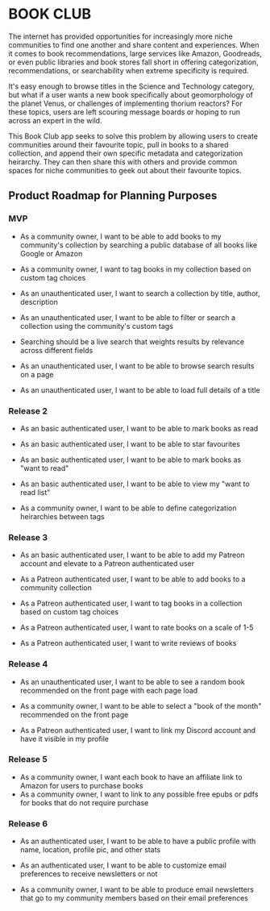 # BOOK CLUB

The internet has provided opportunities for increasingly more niche communities to find one another and share content and experiences. When it comes to book recommendations, large services like Amazon, Goodreads, or even public libraries and book stores fall short in offering categorization, recommendations, or searchability when extreme specificity is required.

It's easy enough to browse titles in the Science and Technology category, but what if a user wants a new book specifically about geomorphology of the planet Venus, or challenges of implementing thorium reactors? For these topics, users are left scouring message boards or hoping to run across an expert in the wild.

This Book Club app seeks to solve this problem by allowing users to create communities around their favourite topic, pull in books to a shared collection, and append their own specific metadata and categorization heirarchy. They can then share this with others and provide common spaces for niche communities to geek out about their favourite topics.

## Product Roadmap for Planning Purposes

### MVP

* As a community owner, I want to be able to add books to my community's collection by searching a public database of all books like Google or Amazon
* As a community owner, I want to tag books in my collection based on custom tag choices

* As an unauthenticated user, I want to search a collection by title, author, description
* As an unauthenticated user, I want to be able to filter or search a collection using the community's custom tags
* Searching should be a live search that weights results by relevance across different fields
* As an unauthenticated user, I want to be able to browse search results on a page
* As an unauthenticated user, I want to be able to load full details of a title

### Release 2

* As an basic authenticated user, I want to be able to mark books as read
* As an basic authenticated user, I want to be able to star favourites
* As an basic authenticated user, I want to be able to mark books as "want to read"
* As an basic authenticated user, I want to be able to view my "want to read list"

* As a community owner, I want to be able to define categorization heirarchies between tags

### Release 3

* As an basic authenticated user, I want to be able to add my Patreon account and elevate to a Patreon authenticated user

* As a Patreon authenticated user, I want to be able to add books to a community collection
* As a Patreon authenticated user, I want to tag books in a collection based on custom tag choices
* As a Patreon authenticated user, I want to rate books on a scale of 1-5
* As a Patreon authenticated user, I want to write reviews of books

### Release 4

* As an unauthenticated user, I want to be able to see a random book recommended on the front page with each page load

* As a community owner, I want to be able to select a "book of the month" recommended on the front page

* As a Patreon authenticated user, I want to link my Discord account and have it visible in my profile

### Release 5

* As a community owner, I want each book to have an affiliate link to Amazon for users to purchase books
* As a community owner, I want to link to any possible free epubs or pdfs for books that do not require purchase

### Release 6

* As an authenticated user, I want to be able to have a public profile with name, location, profile pic, and other stats
* As an authenticated user, I want to be able to customize email preferences to receive newsletters or not

* As a community owner, I want to be able to produce email newsletters that go to my community members based on their email preferences


